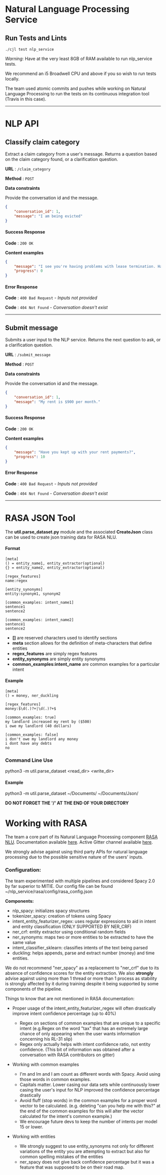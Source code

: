 # Natural Language Processing Service

## Run Tests and Lints

```
./cjl test nlp_service
```

*Warning*: Have at the very least 8GB of RAM available to run nlp_service tests.

We recommend an i5 Broadwell CPU and above if you so wish to run tests locally.

The team used atomic commits and pushes while working on Natural Language Processing to run the tests on its continuous integration tool (Travis in this case).


---
# NLP API

## Classify claim category

Extract a claim category from a user's message. Returns a question based on the claim category found, or a clarification question.

**URL** : `/claim_category`

**Method** : `POST`

**Data constraints**

Provide the conversation id and the message.

```json
{
    "conversation_id": 1,
    "message": "I am being evicted"
}
```
#### Success Response

**Code** : `200 OK`

**Content examples**

```json
{
    "message": "I see you're having problems with lease termination. Have you kept up with your rent payments?",
    "progress": 0
}
```

#### Error Response

**Code** : `400 Bad Request` - *Inputs not provided*

**Code** : `404 Not Found` - *Conversation doesn't exist*

---
## Submit message

Submits a user input to the NLP service. Returns the next question to ask, or a clarification question.

**URL** : `/submit_message`

**Method** : `POST`

**Data constraints**

Provide the conversation id and the message.

```json
{
    "conversation_id": 1,
    "message": "My rent is $900 per month."
}
```
#### Success Response

**Code** : `200 OK`

**Content examples**

```json
{
    "message": "Have you kept up with your rent payments?",
    "progress": 10
}
```

#### Error Response

**Code** : `400 Bad Request` - *Inputs not provided*

**Code** : `404 Not Found` - *Conversation doesn't exist*

---

# RASA JSON Tool
The **util.parse_dataset.py** module and the associated **CreateJson** class can be used to create json training data for RASA NLU.

#### Format
```
[meta]
() = entity_name1, entity_extractor(optional)
{} = entity_name2, entity_extractor(optional)

[regex_features]
name:regex

[entity_synonyms]
entity:synonym1, synonym2

[common_examples: intent_name1]
sentence1
sentence2

[common_examples: intent_name2]
sentence1
sentence2

```

- **[]** are reserved characters used to identify sections
- **meta** section allows for the definition of meta-characters that define entities
- **regex_features** are simply regex features
- **entity_synonyms** are simply entity synonyms
- **common_examples:intent_name** are common examples for a particular intent


#### Example
```
[meta]
() = money, ner_duckling

[regex_features]
money:$\d(.)?+|\d(.)?+$

[common_examples: true]
my landlord increased my rent by ($500)
i owe my landlord (40 dollars)

[common_examples: false]
i don't owe my landlord any money
i dont have any debts
no

```

### Command Line Use
python3 -m util.parse_dataset <read_dir> <write_dir>

#### Example
python3 -m util.parse_dataset ~/Documents/ ~/Documents/Json/

**DO NOT FORGET THE '/' AT THE END OF YOUR DIRECTORY**

# Working with RASA

The team a core part of its Natural Language Processing component [RASA NLU](https://github.com/RasaHQ/rasa_nlu).
Documentation available [here](https://rasa-nlu.readthedocs.io/en/latest/).
Active Gitter channel available [here](https://gitter.im/RasaHQ/rasa_nlu).

We strongly advise against using third party APIs for natural language processing due to the possible sensitive nature of the users' inputs.

### Configuration:

The team experimented with multiple pipelines and considered Spacy 2.0 by far superior to MITIE.
Our config file can be found ~/nlp_service/rasa/config/rasa_config.json

**Components:**
- nlp_spacy: initializes spacy structures
- tokenizer_spacy: creation of tokens using Spacy
- intent_entity_featurizer_regex: uses regular expressions to aid in intent and entity classification (ONLY SUPPORTED BY NER_CRF)
- ner_crf: entity extractor using conditional random fields
- ner_synonyms: maps two or more entities to be extracted to have the same value
- intent_classifier_sklearn: classifies intents of the text being parsed
- duckling: helps appends, parse and extract number (money) and time entities.

We do not recommend "ner_spacy" as a replacement to "ner_crf" due to its absence of confidence scores for the entity extraction.
We also **strongly** advise against using more than 1 thread or more than 1 process as stability is strongly affected by it during training despite it being supported by some components of the pipeline.

Things to know that are not mentioned in RASA documentation:
* Proper usage of the intent_entity_featurizer_regex will often drastically improve intent confidence percentage (up to 40%)
  * Regex on sections of common examples that are unique to a specific intent
  (e.g.Regex on the word "tax" that has an extremely large chance of only appearing when the user wants information concerning his RL-31 slip)
  * Regex only actually helps with intent confidence ratio, not entity confidence.  (This bit of information was obtained after a conversation with RASA contributors on gitter)
* Working with common examples
  * I'm and Im and I am count as different words with Spacy. Avoid using those words in common examples.
  * Capitals matter. Lower casing our data sets while continuously lower casing the user's input for NLP improved the confidence percentage drastically
  * Avoid fluff (stop words) in the common examples for a proper word vector to be calculated.
  (e.g. deleting "can you help me with this?" at the end of the common examples for this will alter the vector calculated for the intent's common example.)
  * We encourage future devs to keep the number of intents per model 15 or lower.

* Working with entities
    * We strongly suggest to use entity_synonyms not only for different variations of the entity you are attempting to extract but also for common spelling mistakes of the entities
    * ner_spacy does not give back confidence percentage but it was a feature that was supposed to be on their road map.